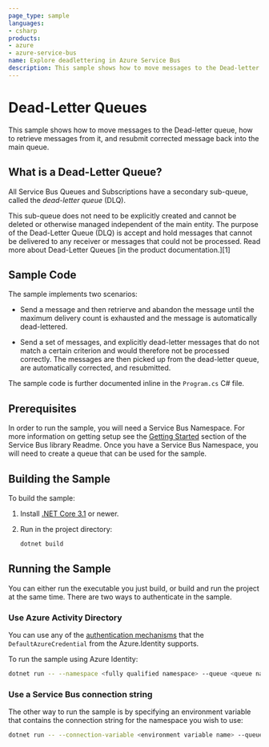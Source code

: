 ```yaml
---
page_type: sample
languages:
- csharp
products:
- azure
- azure-service-bus
name: Explore deadlettering in Azure Service Bus
description: This sample shows how to move messages to the Dead-letter queue, how to retrieve messages from it, and resubmit corrected message back into the main queue.
---
```


# Dead-Letter Queues

This sample shows how to move messages to the Dead-letter queue, how to retrieve
messages from it, and resubmit corrected message back into the main queue.

## What is a Dead-Letter Queue?

All Service Bus Queues and Subscriptions have a secondary sub-queue, called the
*dead-letter queue* (DLQ).

This sub-queue does not need to be explicitly created and cannot be deleted or
otherwise managed independent of the main entity. The purpose of the Dead-Letter
Queue (DLQ) is accept and hold messages that cannot be delivered to any receiver
or messages that could not be processed. Read more about Dead-Letter Queues [in
the product documentation.][1]

## Sample Code

The sample implements two scenarios:

* Send a message and then retrierve and abandon the message until the maximum
  delivery count is exhausted and the message is automatically dead-lettered.

* Send a set of messages, and explicitly dead-letter messages that do not match
  a certain criterion and would therefore not be processed correctly. The messages
  are then picked up from the dead-letter queue, are automatically corrected, and
  resubmitted.

The sample code is further documented inline in the `Program.cs` C# file.

## Prerequisites
In order to run the sample, you will need a Service Bus Namespace. For more information on getting setup see the [Getting Started](https://github.com/Azure/azure-sdk-for-net/tree/master/sdk/servicebus/Azure.Messaging.ServiceBus#getting-started) section of the Service Bus library Readme. Once you have a Service Bus Namespace, you will need to create a queue that can be used for the sample. 

## Building the Sample

To build the sample:

1. Install [.NET Core 3.1](https://dot.net) or newer.

2. Run in the project directory:

   ```bash
   dotnet build
   ```

## Running the Sample

You can either run the executable you just build, or build and run the project at the same time. There are two ways to authenticate in the sample.

### Use Azure Activity Directory
You can use any of the [authentication mechanisms](https://docs.microsoft.com/dotnet/api/overview/azure/identity-readme?view=azure-dotnet) that the `DefaultAzureCredential` from the Azure.Identity supports.

To run the sample using Azure Identity:

```bash
dotnet run -- --namespace <fully qualified namespace> --queue <queue name>
```
### Use a Service Bus connection string
The other way to run the sample is by specifying an environment variable that contains the connection string for the namespace you wish to use:

```bash
dotnet run -- --connection-variable <environment variable name> --queue <queue name>
```


